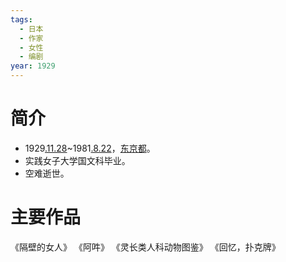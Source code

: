 ```yaml
---
tags:
  - 日本
  - 作家
  - 女性
  - 编剧
year: 1929
---
```

# 简介

- 1929[.11.28](2024-11-28.md)~1981[.8.22](2024-08-22.md)，[东京都](东京都.md)。
- 实践女子大学国文科毕业。
- 空难逝世。
# 主要作品

《隔壁的女人》
《阿吽》
《灵长类人科动物图鉴》
《回忆，扑克牌》